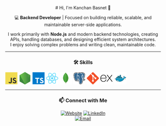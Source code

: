 <div align="center">
# Hi, I'm Kanchan Basnet 👋

💻 **Backend Developer** | Focused on building reliable, scalable, and maintainable server-side applications.  

I work primarily with **Node.js** and modern backend technologies, creating APIs, handling databases, and designing efficient system architectures.  
I enjoy solving complex problems and writing clean, maintainable code.

---


### 🛠️ Skills

<p align="left">
  <img src="https://raw.githubusercontent.com/devicons/devicon/master/icons/javascript/javascript-original.svg" alt="JavaScript" width="40" height="40"/>
  <img src="https://raw.githubusercontent.com/devicons/devicon/master/icons/nodejs/nodejs-original.svg" alt="Node.js" width="40" height="40"/>
  <img src="https://raw.githubusercontent.com/devicons/devicon/master/icons/typescript/typescript-original.svg" alt="TypeScript" width="40" height="40"/>
  <img src="https://raw.githubusercontent.com/devicons/devicon/master/icons/react/react-original.svg" alt="React" width="40" height="40"/>
  <img src="https://raw.githubusercontent.com/devicons/devicon/master/icons/mongodb/mongodb-original.svg" alt="MongoDB" width="40" height="40"/>
  <img src="https://raw.githubusercontent.com/devicons/devicon/master/icons/postgresql/postgresql-original.svg" alt="PostgreSQL" width="40" height="40"/>
  <img src="https://raw.githubusercontent.com/devicons/devicon/master/icons/git/git-original.svg" alt="Git" width="40" height="40"/>
  <img src="https://raw.githubusercontent.com/devicons/devicon/master/icons/express/express-original.svg" alt="Express" width="40" height="40"/>
  <img src="https://raw.githubusercontent.com/devicons/devicon/master/icons/docker/docker-original.svg" alt="Docker" width="40" height="40"/>
</p>

---

### 📫 Connect with Me
[![Website](https://img.shields.io/badge/Website-000000?style=for-the-badge&logo=About.me&logoColor=white)](https://www.kanchanbasnet.com.np/) 
[![LinkedIn](https://img.shields.io/badge/LinkedIn-0A66C2?style=for-the-badge&logo=linkedin&logoColor=white)](https://www.linkedin.com/in/kanchanbasnet01/)  
[![Email](https://img.shields.io/badge/Email-0078D4?style=for-the-badge&logo=gmail&logoColor=white)](mailto:kanchanbasnet.dev@gmail.com)

</div>

